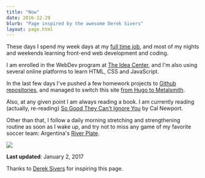 ```yaml
---
title: "Now"
date: 2016-12-29
blurb: "Page inspired by the awesome Derek Sivers"
layout: page.html
---
```


These days I spend my week days at my [full time job](http://linkedin.com/in/mariobox), and most of my nights and weekends learning front-end web development and coding.

I am enrolled in the WebDev program at [The Idea Center](http://theideacenter.co), and I'm also using several online platforms to learn HTML, CSS and JavaScript.

In the last few days I've pushed a few homework projects to [Github repositories](https://github.com/mariobox), and managed to switch this site [from Hugo to Metalsmith](../metalswitch/).

Also, at any given point I am always reading a book. I am currently reading (actually, re-reading) [So Good They Can't Ignore You](http://calnewport.com/books/so-good/) by Cal Newport.

Other than that, I follow a daily morning stretching and strengthening routine as soon as I wake up, and try not to miss any game of my favorite soccer team: Argentina's [River Plate](https://www.flickr.com/photos/mariobox/4447672631/in/album-72157623657717740/).

<img src="/img/now.jpg">

**Last updated**: January 2, 2017

Thanks to [Derek Sivers](http://sivers.org/nowff) for inspiring this page.

